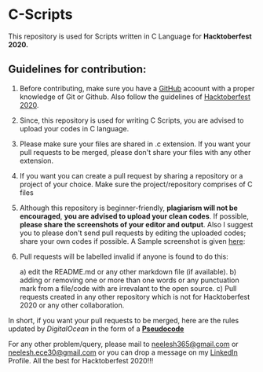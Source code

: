 # C-Scripts
 This repository is used for Scripts written in C Language for **Hacktoberfest 2020.**
## Guidelines for contribution:

1) Before contributing, make sure you have a [GitHub](https://github.com) acoount with a proper knowledge of Git or Github. Also follow the guidelines of [Hacktoberfest 2020](https://hacktoberfest.digitalocean.com/faq).

2) Since, this repository is used for writing C Scripts, you are advised to upload your codes in C language.

3) Please make sure your files are shared in .c extension. If you want your pull requests to be merged, please don't share your files with any other extension.   

4) If you want you can create a pull request by sharing a repository or a project of your choice. Make sure the project/repository comprises of C files

5) Although this repository is beginner-friendly, **plagiarism will not be encouraged**, **you are advised to upload your clean codes**. If possible, **please share the screenshots of your editor and output**.  Also I suggest you to please don't send pull requests by editing the uploaded codes; share your own codes if possible. A Sample screenshot is given [here](https://github.com/biswas-neelesh96/C-Scripts/blob/master/H20-Images/Screenshot-(895).png):

6) Pull requests will be labelled invalid if anyone is found to do this:

	a) edit the README.md or any other markdown file (if available).
	b) adding or removing one or more than one words or any punctuation mark from a file/code with are irrevalant to the open source.
	c) Pull requests created in any other repository which is not for Hacktoberfest 2020 or  any other collaboration.
 
 In short, if you want your pull requests to be merged, here are the rules updated by *DigitalOcean* in the form of a [**Pseudocode**](https://github.com/biswas-neelesh96/C-Scripts/blob/master/H20-Images/Screenshot-(903).png)

For any other problem/query, please mail to [neelesh365@gmail.com](mailto:neelesh365@gmail.com) or [neelesh.ece30@gmail.com](mailto:neelesh.ece30@gmail.com) or you can drop a message on my [LinkedIn](https://www.linkedin.com/in/neelesh-biswas-88a255142/) Profile. All the best for Hacktoberfest 2020!!! 

 
